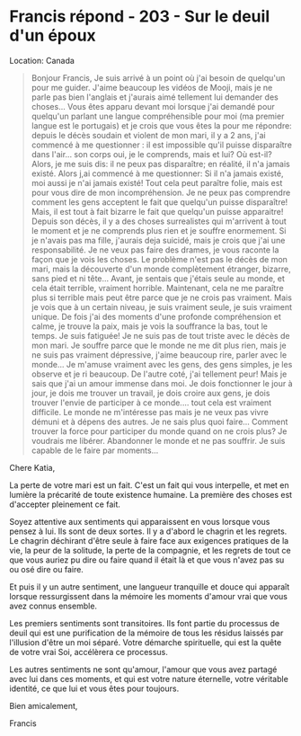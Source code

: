 # Francis répond - 203 - Sur le deuil d'un époux

Location: Canada

>Bonjour Francis, Je suis arrivé à un point où j'ai besoin de quelqu'un pour me guider. J'aime beaucoup les vidéos de Mooji, mais je ne parle pas bien l'anglais et j'aurais aimé tellement lui demander des choses... Vous êtes apparu devant moi lorsque j'ai demandé pour quelqu'un parlant une langue compréhensible pour moi (ma premier langue est le portugais) et je crois que vous êtes la pour me répondre: depuis le décès soudain et violent de mon mari, il y a 2 ans, j'ai commencé à me questionner : il est impossible qu'il puisse disparaître dans l'air... son corps oui, je le comprends, mais et lui? Où est-il? Alors, je me suis dis: il ne peux pas disparaître; en réalité, il n'a jamais existé. Alors j,ai commencé à me questionner: Si il n'a jamais existé, moi aussi je n'ai jamais existé! Tout cela peut paraître folie, mais est pour vous dire de mon incompréhension. Je ne peux pas comprendre comment les gens acceptent le fait que quelqu'un puisse disparaître! Mais, il est tout à fait bizarre le fait que quelqu'un puisse apparaitre! Depuis son décès, il y a des choses surrealistes qui m'arrivent à tout le moment et je ne comprends plus rien et je souffre enormement. Si je n'avais pas ma fille, j'aurais deja suicidé, mais je crois que j'ai une responsabilité. Je ne veux pas faire des drames, je vous raconte la façon que je vois les choses. Le problème n'est pas le décès de mon mari, mais la découverte d'un monde complètement étranger, bizarre, sans pied et ni tête... Avant, je sentais que j'étais seule au monde, et cela était terrible, vraiment horrible. Maintenant, cela ne me paraître plus si terrible mais peut être parce que je ne crois pas vraiment. Mais je vois que à un certain niveau, je suis vraiment seule, je suis vraiment unique. De fois j'ai des moments d'une profonde compréhension et calme, je trouve la paix, mais je vois la souffrance la bas, tout le temps. Je suis fatiguée! Je ne suis pas de tout triste avec le décès de mon mari. Je souffre parce que le monde ne me dit plus rien, mais je ne suis pas vraiment dépressive, j'aime beaucoup rire, parler avec le monde... Je m'amuse vraiment avec les gens, des gens simples, je les observe et je ri beaucoup. De l'autre coté, j'ai tellement peur! Mais je sais que j'ai un amour immense dans moi. Je dois fonctionner le jour à jour, je dois me trouver un travail, je dois croire aux gens, je dois trouver l'envie de participer à ce monde.... tout cela est vraiment difficile. Le monde ne m'intéresse pas mais je ne veux pas vivre démuni et à dépens des autres. Je ne sais plus quoi faire... Comment trouver la force pour participer du monde quand on ne crois plus? Je voudrais me libérer. Abandonner le monde et ne pas souffrir. Je suis capable de le faire par moments...

Chere Katia,

La perte de votre mari est un fait. C'est un fait qui vous interpelle, et met en lumière la précarité de toute existence humaine. La première des choses est d'accepter pleinement ce fait.

Soyez attentive aux sentiments qui apparaissent en vous lorsque vous pensez à lui. Ils sont de deux sortes. Il y a d'abord le chagrin et les regrets. Le chagrin déchirant d'être seule à faire face aux exigences pratiques de la vie, la peur de la solitude, la perte de la compagnie, et les regrets de tout ce que vous auriez pu dire ou faire quand il était là et que vous n'avez pas su ou osé dire ou faire.

Et puis il y un autre sentiment, une langueur tranquille et douce qui apparaît lorsque ressurgissent dans la mémoire les moments d'amour vrai que vous avez connus ensemble.

Les premiers sentiments sont transitoires. Ils font partie du processus de deuil qui est une purification de la mémoire de tous les résidus laissés par l'illusion d'être un moi séparé. Votre démarche spirituelle, qui est la quête de votre vrai Soi, accélèrera ce processus.

Les autres sentiments ne sont qu'amour, l'amour que vous avez partagé avec lui dans ces moments, et qui est votre nature éternelle, votre véritable identité, ce que lui et vous êtes pour toujours.

Bien amicalement,

Francis